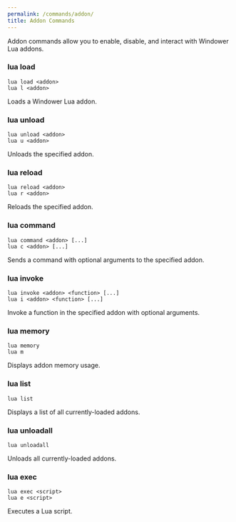 ```yaml
---
permalink: /commands/addon/
title: Addon Commands
---
```


Addon commands allow you to enable, disable, and interact with Windower Lua addons.

### lua load
```
lua load <addon>
lua l <addon>
```
Loads a Windower Lua addon.

### lua unload
```
lua unload <addon>
lua u <addon>
```
Unloads the specified addon.

### lua reload
```
lua reload <addon>
lua r <addon>
```
Reloads the specified addon.

### lua command
```
lua command <addon> [...]
lua c <addon> [...]
```
Sends a command with optional arguments to the specified addon.

### lua invoke
```
lua invoke <addon> <function> [...]
lua i <addon> <function> [...]
```
Invoke a function in the specified addon with optional arguments.

### lua memory
```
lua memory
lua m
```
Displays addon memory usage.

### lua list
```
lua list
```
Displays a list of all currently-loaded addons.

### lua unloadall
```
lua unloadall
```
Unloads all currently-loaded addons.

### lua exec
```
lua exec <script>
lua e <script>
```
Executes a Lua script.
